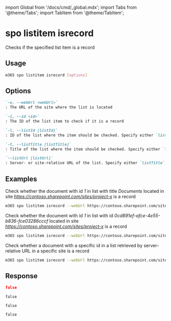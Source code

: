 <!-- DISCLAIMER: All secrets, passwords, and sensitive values in this document are examples only and not real credentials. -->
import Global from '/docs/cmd/_global.mdx';
import Tabs from '@theme/Tabs';
import TabItem from '@theme/TabItem';

# spo listitem isrecord

Checks if the specified list item is a record

## Usage

```sh
m365 spo listitem isrecord [options]
```

## Options

```md definition-list
`-u, --webUrl <webUrl>`
: The URL of the site where the list is located

`-i, --id <id>`
: The ID of the list item to check if it is a record

`-l, --listId [listId]`
: ID of the list where the item should be checked. Specify either `listTitle`, `listId` or `listUrl`

`-t, --listTitle [listTitle]`
: Title of the list where the item should be checked. Specify either `listTitle`, `listId` or `listUrl`

`--listUrl [listUrl]`
: Server- or site-relative URL of the list. Specify either `listTitle`, `listId` or `listUrl`
```

<Global />

## Examples

Check whether the document with id _1_ in list with title _Documents_ located in site _https://contoso.sharepoint.com/sites/project-x_ is a record

```sh
m365 spo listitem isrecord --webUrl https://contoso.sharepoint.com/sites/project-x --listTitle 'Documents' --id 1
```

Check whether the document with id _1_ in list with id _0cd891ef-afce-4e55-b836-fce03286cccf_ located in site _https://contoso.sharepoint.com/sites/project-x_ is a record

```sh
m365 spo listitem isrecord --webUrl https://contoso.sharepoint.com/sites/project-x --listId 0cd891ef-afce-4e55-b836-fce03286cccf --id 1
```

Check whether a document with a specific id in a list retrieved by server-relative URL in a specific site is a record

```sh
m365 spo listitem isrecord --webUrl https://contoso.sharepoint.com/sites/project-x --listUrl /sites/project-x/documents --id 1
```

## Response

<Tabs>
  <TabItem value="JSON">

  ```json
  false
  ```

  </TabItem>
  <TabItem value="Text">

  ```text
  false
  ```

  </TabItem>
  <TabItem value="CSV">

  ```csv
  false
  ```

  </TabItem>
  <TabItem value="Markdown">

  ```md
  false
  ```

  </TabItem>
</Tabs>
